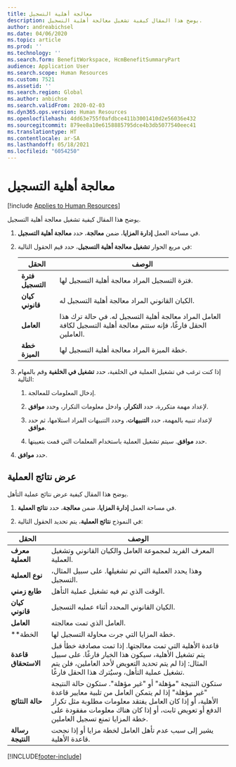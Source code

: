 ```yaml
---
title: معالجة أهلية التسجيل‬
description: يوضح هذا المقال كيفية تشغيل معالجة أهلية التسجيل.
author: andreabichsel
ms.date: 04/06/2020
ms.topic: article
ms.prod: ''
ms.technology: ''
ms.search.form: BenefitWorkspace, HcmBenefitSummaryPart
audience: Application User
ms.search.scope: Human Resources
ms.custom: 7521
ms.assetid: ''
ms.search.region: Global
ms.author: anbichse
ms.search.validFrom: 2020-02-03
ms.dyn365.ops.version: Human Resources
ms.openlocfilehash: 4dd63e755f0afdbce411b3001410d2e56036e432
ms.sourcegitcommit: 879ee8a10e6158885795dce4b3db5077540eec41
ms.translationtype: HT
ms.contentlocale: ar-SA
ms.lasthandoff: 05/18/2021
ms.locfileid: "6054250"
---
```

# <a name="process-enrollment-eligibility"></a>معالجة أهلية التسجيل‬

[!include [Applies to Human Resources](../includes/applies-to-hr.md)]

يوضح هذا المقال كيفية تشغيل معالجة أهلية التسجيل.

1. في مساحة العمل **إدارة المزايا**، ضمن **معالجة**، حدد **معالجة أهلية التسجيل**.

2. في مربع الحوار **تشغيل معالجة أهلية التسجيل**، حدد قيم الحقول التالية:

   | الحقل | ‏‏الوصف |
   | --- | --- |
   | **فترة التسجيل** | فترة التسجيل المراد معالجة أهلية التسجيل لها. |
   | **كيان قانوني** | الكيان القانوني المراد معالجة أهلية التسجيل له. |
   | **العامل** | العامل المراد معالجة أهلية التسجيل له. في حالة ترك هذا الحقل فارغًا، فإنه ستتم معالجة أهلية التسجيل لكافة العاملين. |
   | **خطة الميزة** | خطة الميزة المراد معالجة أهلية التسجيل لها.

3. إذا كنت ترغب في تشغيل العملية في الخلفية، حدد **تشغيل في الخلفية** وقم بالمهام التالية:

   1. إدخال المعلومات للمعالجة.

   2. لإعداد مهمة متكررة، حدد **التكرار**، وادخل معلومات التكرار، وحدد **موافق**.

   3. لإعداد تنبيه بالمهمة، حدد **التنبيهات**، وحدد التنبيهات المراد استلامها، ثم حدد **موافق**.

   4. حدد **موافق**. سيتم تشغيل العملية باستخدام المعلمات التي قمت بتعيينها.

4. حدد **موافق**.

## <a name="view-process-results"></a>عرض نتائج العملية

يوضح هذا المقال كيفية عرض نتائج عملية التأهل.

1.  في مساحة العمل **إدارة المزايا**، ضمن **معالجة**، حدد **نتائج العملية**.

2.  في النموذج **نتائج العملية**، يتم تحديد الحقول التالية:

   | الحقل | ‏‏الوصف |
   | --- | --- |
   | **معرف العملية** | المعرف الفريد لمجموعة العامل والكيان القانوني وتشغيل العملية. |
   | **نوع العملية** | وهذا يحدد العملية التي تم تشغيلها. على سبيل المثال، التسجيل. |
   | **طابع زمني** | الوقت الذي تم فيه تشغيل عملية التأهل. |
   | **كيان قانوني** | الكيان القانوني المحدد أثناء عمليه التسجيل. |
   | **العامل** | العامل الذي تمت معالجته. |
   | **الخطة | خطة المزايا التي جرت محاولة التسجيل لها. |
   | **قاعدة الاستحقاق** | قاعدة الأهلية التي تمت معالجتها. إذا تمت مصادفة خطأ قبل يتم تشغيل الأهلية، سيكون هذا الخيار فارغًا. على سبيل المثال: إذا لم يتم تحديد التعويض لأحد العاملين، فلن يتم تشغيل عملية التأهل، وسيُترك هذا الحقل فارغًا. |
   | **حالة النتائج** | ستكون النتيجة "مؤهلة" أو "غير مؤهلة". ستكون حالة النتيجة "غير مؤهلة" إذا لم يتمكن العامل من تلبية معايير قاعدة الأهلية، أو إذا كان العامل يفتقد معلومات مطلوبة مثل تكرار الدفع أو تعويض ثابت، أو إذا كان هناك معلومات مفقودة على خطة المزايا تمنع تسجيل العاملين. |
   | **رسالة النتيجة** | يشير إلى سبب عدم تأهل العامل لخطة مزايا أو إذا نجحت قاعدة الأهلية. |



[!INCLUDE[footer-include](../includes/footer-banner.md)]